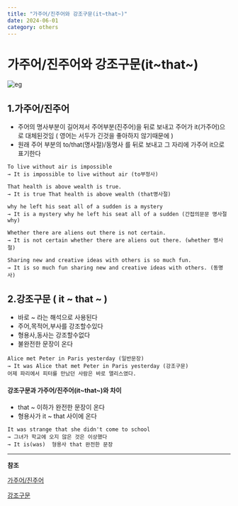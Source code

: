 ```yaml
---
title: "가주어/진주어와 강조구문(it~that~)"
date: 2024-06-01
category: others
---
```


# 가주어/진주어와 강조구문(it~that~)

![eg](/storage/1716624539.jpg)

## 1.가주어/진주어

* 주어의 명사부분이 길어져서 주어부분(진주어)을 뒤로 보내고 주어가 it(가주어)으로 대체된것임 ( 영어는 서두가 긴것을 좋아하지 않기때문에 )
* 원래 주어 부분의 to/that(명사절)/동명사 를 뒤로 보내고 그 자리에 가주어 it으로 표기한다

```
To live without air is impossible
→ It is impossible to live without air (to부정사)

That health is above wealth is true.
→ It is true That health is above wealth (that명사절)

why he left his seat all of a sudden is a mystery
→ It is a mystery why he left his seat all of a sudden (간접의문문 명사절 why)

Whether there are aliens out there is not certain.
→ It is not certain whether there are aliens out there. (whether 명사절)

Sharing new and creative ideas with others is so much fun.
→ It is so much fun sharing new and creative ideas with others. (동명사)
```

## 2.강조구문 ( it ~ that ~ )

* 바로 ~ 라는 해석으로 사용된다
* 주어,목적어,부사를 강조할수있다
* 형용사,동사는 강조할수없다
* 불완전한 문장이 온다

```
Alice met Peter in Paris yesterday (일반문장)
→ It was Alice that met Peter in Paris yesterday (강조구문)
어제 파리에서 피터를 만났던 사람은 바로 앨리스였다.
```

#### 강조구문과 가주어/진주어(it~that~)와 차이

* that ~ 이하가 완전한 문장이 온다
* 형용사가 it ~ that 사이에 온다

```
It was strange that she didn't come to school 
→ 그녀가 학교에 오지 않은 것은 이상했다
→ It is(was)  형용사 that 완전한 문장
```

---

**참조**

[가주어/진주어](https://blog.naver.com/elisabooks/222062538298)

[강조구문](https://m.blog.naver.com/elisabooks/222051101915)
